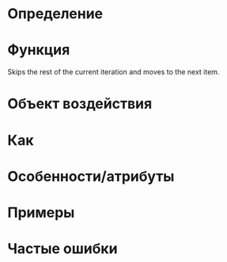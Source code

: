 # Определение

# Функция
Skips the rest of the current iteration and moves to the next item.
# Объект воздействия

# Как

# Особенности/атрибуты

# Примеры

# Частые ошибки
